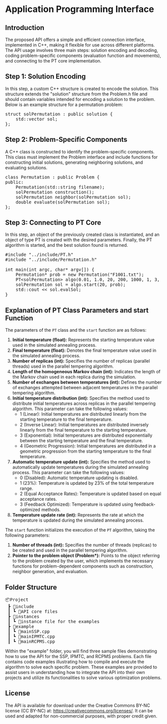 <h1>Application Programming Interface</h1>
<h2>Introduction</h2>
<p>The proposed API offers a simple and efficient connection interface, implemented in C++, making it flexible for use across different platforms. The API usage involves three main steps: solution encoding and decoding, coding problem-specific components (evaluation function and movements), and connecting to the PT core implementation.</p>

<h2>Step 1: Solution Encoding</h2>
<p>In this step, a custom C++ structure is created to encode the solution. This structure extends the "solution" structure from the Problem.h file and should contain variables intended for encoding a solution to the problem. Below is an example structure for a permutation problem:</p>

<pre>
struct solPermutation : public solution {
    std::vector<int> sol;
};
</pre>

<h2>Step 2: Problem-Specific Components</h2>
<p>A C++ class is constructed to identify the problem-specific components. This class must implement the Problem interface and include functions for constructing initial solutions, generating neighboring solutions, and evaluating solutions.</p>

<pre>
class Permutation : public Problem {
public:
    Permutation(std::string filename);
    solPermutation construction();
    solPermutation neighbor(solPermutation sol);
    double evaluate(solPermutation sol);
};
</pre>

<h2>Step 3: Connecting to PT Core</h2>
<p>In this step, an object of the previously created class is instantiated, and an object of type PT is created with the desired parameters. Finally, the PT algorithm is started, and the best solution found is returned.</p>

<pre>
#include "../include/PT.h"
#include "../include/Permutation.h"

int main(int argc, char* argv[]) {
    Permutation* prob = new Permutation("F1001.txt");
    PT&lt;solPermutation&gt; algo(0.01, 1.0, 20, 200, 1000, 1, 3, 200);
    solPermutation sol = algo.start(20, prob);
    std::cout << sol.evalSol;
}
</pre>

<h2>Explanation of PT Class Parameters and start Function</h2>

<p>The parameters of the <code>PT</code> class and the <code>start</code> function are as follows:</p>

<ol>
  <li><strong>Initial temperature (float):</strong> Represents the starting temperature value used in the simulated annealing process.</li>
  <li><strong>Final temperature (float):</strong> Denotes the final temperature value used in the simulated annealing process.</li>
  <li><strong>Number of replicas (int):</strong> Specifies the number of replicas (parallel threads) used in the parallel tempering algorithm.</li>
  <li><strong>Length of the homogeneous Markov chain (int):</strong> Indicates the length of the Markov chain used in each replica during the simulation.</li>
  <li><strong>Number of exchanges between temperatures (int):</strong> Defines the number of exchanges attempted between adjacent temperatures in the parallel tempering algorithm.</li>
  <li><strong>Initial temperature distribution (int):</strong> Specifies the method used to distribute initial temperatures across replicas in the parallel tempering algorithm. This parameter can take the following values:
    <ul>
      <li>1 (Linear): Initial temperatures are distributed linearly from the starting temperature to the final temperature.</li>
      <li>2 (Inverse Linear): Initial temperatures are distributed inversely linearly from the final temperature to the starting temperature.</li>
      <li>3 (Exponential): Initial temperatures are distributed exponentially between the starting temperature and the final temperature.</li>
      <li>4 (Geometric Progression): Initial temperatures are distributed in a geometric progression from the starting temperature to the final temperature.</li>
    </ul>
  </li>
  <li><strong>Automatic temperature update (int):</strong> Specifies the method used to automatically update temperatures during the simulated annealing process. This parameter can take the following values:
    <ul>
      <li>0 (Disabled): Automatic temperature updating is disabled.</li>
      <li>1 (23%): Temperature is updated by 23% of the total temperature range.</li>
      <li>2 (Equal Acceptance Rates): Temperature is updated based on equal acceptance rates.</li>
      <li>3 (Feedback Optimized): Temperature is updated using feedback-optimized methods.</li>
    </ul>
  </li>
  <li><strong>Temperature update rate (int):</strong> Represents the rate at which the temperature is updated during the simulated annealing process.</li>
</ol>

<p>The <code>start</code> function initializes the execution of the <code>PT</code> algorithm, taking the following parameters:</p>

<ol>
  <li><strong>Number of threads (int):</strong> Specifies the number of threads (replicas) to be created and used in the parallel tempering algorithm.</li>
  <li><strong>Pointer to the problem object (Problem*):</strong> Points to the object referring to the problem created by the user, which implements the necessary functions for problem-dependent components such as construction, neighbor generation, and evaluation.</li>
</ol>


<h2>Folder Structure</h2>
<pre>
📦Project
 ┣ 📂include
 ┃ ┗ 📜API core files
 ┣ 📂instances
 ┃ ┗ 📜instance file for the examples
 ┣ 📂example
 ┃ ┗ 📜mainSSP.cpp
 ┃ ┗ 📜mainIPMTC.cpp
 ┃ ┗ 📜mainRCPMS.cpp
</pre>

<p>Within the "example" folder, you will find three sample files demonstrating how to use the API for the SSP, IPMTC, and RCPMS problems. Each file contains code examples illustrating how to compile and execute the algorithm to solve each specific problem. These examples are provided to assist users in understanding how to integrate the API into their own projects and utilize its functionalities to solve various optimization problems.</p>

<h2>License</h2>
<p>The API is available for download under the Creative Commons BY-NC license (CC BY-NC) at: <a href="https://creativecommons.org/licenses/">https://creativecommons.org/licenses/</a>. It can be used and adapted for non-commercial purposes, with proper credit given.</p>

